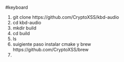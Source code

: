 #keyboard
<ol>
  <li>git clone https://github.com/CryptoXSS/kbd-audio</li>
    <li>cd kbd-audio</li>
      <li>mkdir build</li>
        <li>cd build</li>
          <li>ls</li>
            <li>suigiente paso instalar cmake y brew https://github.com/CryptoXSS/brew</li>
              <li>
                </ol>
